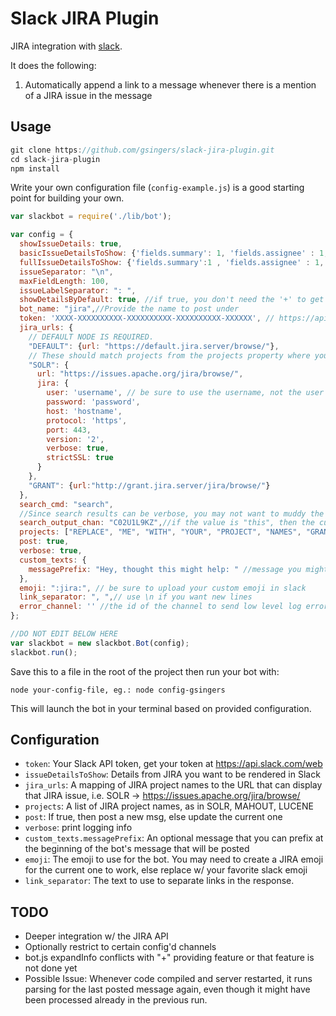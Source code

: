 # Slack JIRA Plugin

JIRA integration with [slack](http://slack.com).  

It does the following:

1. Automatically append a link to a message whenever there is a mention of a JIRA issue in the message

## Usage

```javascript
git clone https://github.com/gsingers/slack-jira-plugin.git
cd slack-jira-plugin
npm install
```

Write your own configuration file (`config-example.js`) is a good starting point for building your own.

```javascript
var slackbot = require('./lib/bot');

var config = {
  showIssueDetails: true,
  basicIssueDetailsToShow: {'fields.summary': 1, 'fields.assignee' : 1, 'fields.creator' : 0, 'fields.description': 0},
  fullIssueDetailsToShow: {'fields.summary':1 , 'fields.assignee' : 1, 'fields.creator': 1, 'fields.description': 1},
  issueSeparator: "\n",
  maxFieldLength: 100,
  issueLabelSeparator: ": ",
  showDetailsByDefault: true, //if true, you don't need the '+' to get details - insteach use a '-' for fewer details
  bot_name: "jira",//Provide the name to post under
  token: 'XXXX-XXXXXXXXXX-XXXXXXXXXX-XXXXXXXXXX-XXXXXX', // https://api.slack.com/web
  jira_urls: {
    // DEFAULT NODE IS REQUIRED.
    "DEFAULT": {url: "https://default.jira.server/browse/"},
    // These should match projects from the projects property where you want to use a configuration other than the default
    "SOLR": {
      url: "https://issues.apache.org/jira/browse/",
      jira: {
        user: 'username', // be sure to use the username, not the user email
        password: 'password',
        host: 'hostname',
        protocol: 'https',
        port: 443,
        version: '2',
        verbose: true,
        strictSSL: true
      }
    },
    "GRANT": {url:"http://grant.jira.server/jira/browse/"}
  },
  search_cmd: "search",
  //Since search results can be verbose, you may not want to muddy the channel
  search_output_chan: "C02U1L9KZ",//if the value is "this", then the current channel will be used, else the name of a channel
  projects: ["REPLACE", "ME", "WITH", "YOUR", "PROJECT", "NAMES", "GRANT", "SOLR"],
  post: true,
  verbose: true,
  custom_texts: {
    messagePrefix: "Hey, thought this might help: " //message you might like to prefix to JiraBot's post
  },
  emoji: ":jira:", // be sure to upload your custom emoji in slack
  link_separator: ", ",// use \n if you want new lines
  error_channel: '' //the id of the channel to send low level log errors.  If not defined, will use the current channel
};

//DO NOT EDIT BELOW HERE
var slackbot = new slackbot.Bot(config);
slackbot.run();
```

Save this to a file in the root of the project then run your bot with:

    node your-config-file, eg.: node config-gsingers

This will launch the bot in your terminal based on provided configuration.

## Configuration

- `token`: Your Slack API token, get your token at https://api.slack.com/web
- `issueDetailsToShow`: Details from JIRA you want to be rendered in Slack
- `jira_urls`: A mapping of JIRA project names to the URL that can display that JIRA issue, i.e. SOLR -> https://issues.apache.org/jira/browse/
- `projects`: A list of JIRA project names, as in SOLR, MAHOUT, LUCENE
- `post`: If true, then post a new msg, else update the current one
- `verbose`: print logging info
- `custom_texts.messagePrefix`: An optional message that you can prefix at the beginning of the bot's message that will be posted
- `emoji`: The emoji to use for the bot.  You may need to create a JIRA emoji for the current one to work, else replace w/ your favorite slack emoji
- `link_separator`: The text to use to separate links in the response.

## TODO

- Deeper integration w/ the JIRA API
- Optionally restrict to certain config'd channels
- bot.js expandInfo conflicts with "+" providing feature or that feature is not done yet
- Possible Issue: Whenever code compiled and server restarted, it runs parsing for the last posted message again, even though it might have been processed already in the previous run.
